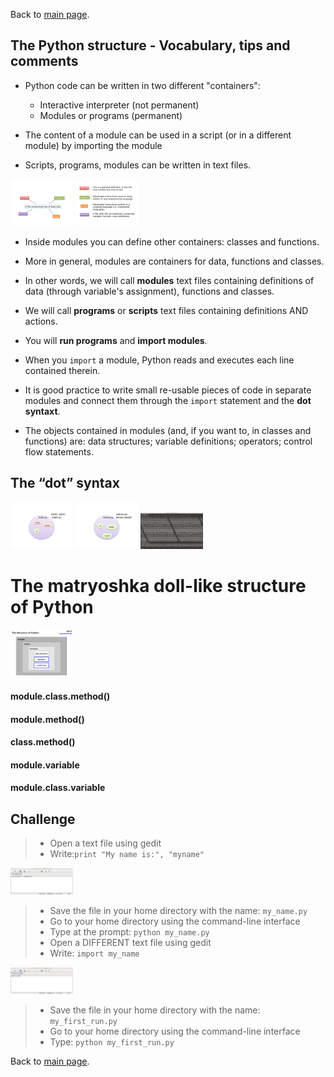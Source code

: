 Back to [main page](../index.md).

## The Python structure - Vocabulary, tips and comments

- Python code can be written in two different "containers":
  - Interactive interpreter (not permanent)
  - Modules or programs (permanent)
 
- The content of a module can be used in a script (or in a different module) by importing the module

- Scripts, programs, modules can be  written in text files.
<img src="img/pm1.png" alt="slot" style="width: 100px;"/>
<img src="img/pm2.png" alt="slot" style="width: 100px;"/>

- Inside modules you can define other containers: classes and functions.

- More in general, modules are containers for data, functions and classes. 

- In other words, we will call **modules** text files containing definitions of data (through variable's assignment), functions and classes.

- We will call **programs** or **scripts** text files containing definitions AND actions. 

- You will **run programs** and **import modules**.

- When you ```import``` a module, Python reads and executes each line contained therein.

- It is good practice to write small re-usable pieces of code in separate modules and connect them through the ```import``` statement and the **dot syntaxt**.

- The objects contained in modules (and, if you want to, in classes and functions) are: data structures; variable definitions; operators; control flow statements.

## The “dot” syntax
<img src="img/pm5.png" alt="slot" style="width: 100px;"/>
<img src="img/pm6.png" alt="slot" style="width: 100px;"/>
<img src="img/pm7.png" alt="slot" style="width: 100px;"/>

# The matryoshka doll-like structure of Python

<img src="img/pm8.png" alt="slot" style="width: 100px;"/>


#### module.class.method()
#### module.method()
#### class.method()
#### module.variable
#### module.class.variable



## Challenge
> -   Open a text file using gedit
> -   Write:`print "My name is:", "myname"`

<img src="img/pm3.png" alt="slot" style="width: 100px;"/>

> -   Save the file in your home directory with the name: `my_name.py`
> -   Go to your home directory using the command-line interface
> -   Type at the prompt: `python my_name.py`
> -   Open a DIFFERENT text file using gedit
> -   Write: `import my_name`

<img src="img/pm4.png" alt="slot" style="width: 100px;"/>

> -   Save the file in your home directory with the name: `my_first_run.py`
> -    Go to your home directory using the command-line interface
> -    Type: `python my_first_run.py`




Back to [main page](../index.md).
